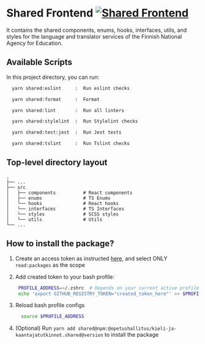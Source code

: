 # Shared Frontend [![Shared Frontend](https://github.com/Opetushallitus/kieli-ja-kaantajatutkinnot/actions/workflows/shared_frontend.yml/badge.svg?branch=dev)](https://github.com/Opetushallitus/kieli-ja-kaantajatutkinnot/actions/workflows/shared_frontend.yml)

It contains the shared components, enums, hooks, interfaces, utils, and styles for the language and translator services of the Finnish National Agency for Education.

## Available Scripts

In this project directory, you can run:

```sh
  yarn shared:eslint     :  Run eslint checks

  yarn shared:format     :  Format

  yarn shared:lint       :  Run all linters

  yarn shared:stylelint  :  Run Stylelint checks

  yarn shared:test:jest  :  Run Jest tests

  yarn shared:tslint     :  Run Tslint checks
```

## Top-level directory layout

    .
    ├── ...
    ├── src
    │   ├── components          # React components
    │   ├── enums               # TS Enums
    │   └── hooks               # React hooks
    │   └── interfaces          # TS Interfaces
    │   └── styles              # SCSS styles
    │   └── utils               # Utils
    └── ...

## How to install the package?

1. Create an access token as instructed [here](https://docs.github.com/en/authentication/keeping-your-account-and-data-secure/creating-a-personal-access-token), and select ONLY `read:packages` as the scope
2. Add created token to your bash profile:

   ```sh
    PROFILE_ADDRESS=~/.zshrc  # Depends on your current active profile. ~/.zshrc or ~/.bashrc
    echo 'export GITHUB_REGISTRY_TOKEN="created_token_here"' >> $PROFILE_ADDRESS
   ```

3. Reload bash profile configs

   ```sh
     source $PROFILE_ADDRESS
   ```

4. (Optional) Run `yarn add shared@npm:@opetushallitus/kieli-ja-kaantajatutkinnot.shared@version` to install the package
